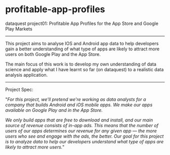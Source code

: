 # profitable-app-profiles
dataquest project01: Profitable App Profiles for the App Store and Google Play Markets

---

This project aims to analyse IOS and Android app data to help developers gain a better understanding of what type of apps are likely to attract more users on both Google Play and the App Store.

The main focus of this work is to develop my own understanding of data science and apply what I have learnt so far (on dataquest) to a realistic data analysis application.

---

Project Spec:

"*For this project, we'll pretend we're working as data analysts for a company that builds Android and iOS mobile apps. We make our apps available on Google Play and in the App Store.*

*We only build apps that are free to download and install, and our main source of revenue consists of in-app ads. This means that the number of users of our apps determines our revenue for any given app — the more users who see and engage with the ads, the better. Our goal for this project is to analyze data to help our developers understand what type of apps are likely to attract more users.*"
